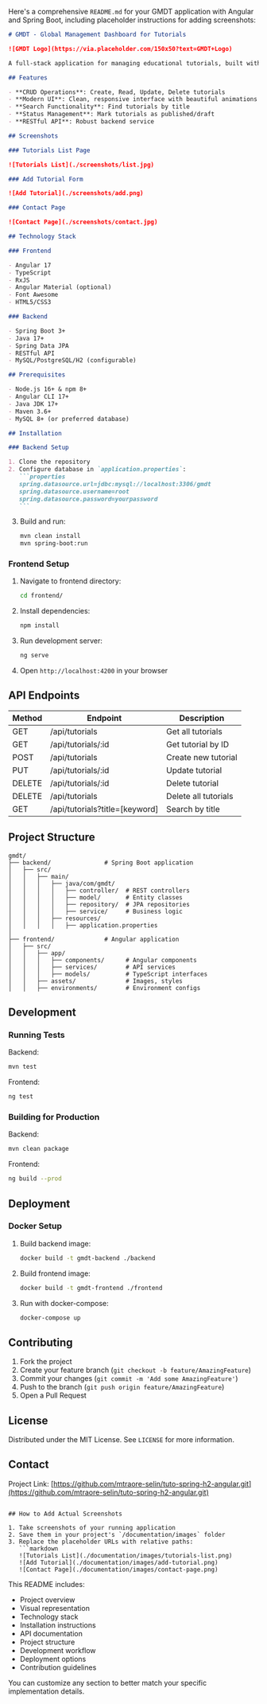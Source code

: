 Here's a comprehensive `README.md` for your GMDT application with Angular and Spring Boot, including placeholder instructions for adding screenshots:

````markdown
# GMDT - Global Management Dashboard for Tutorials

![GMDT Logo](https://via.placeholder.com/150x50?text=GMDT+Logo)

A full-stack application for managing educational tutorials, built with Angular 17 and Spring Boot 3+.

## Features

- **CRUD Operations**: Create, Read, Update, Delete tutorials
- **Modern UI**: Clean, responsive interface with beautiful animations
- **Search Functionality**: Find tutorials by title
- **Status Management**: Mark tutorials as published/draft
- **RESTful API**: Robust backend service

## Screenshots

### Tutorials List Page

![Tutorials List](./screenshots/list.jpg)

### Add Tutorial Form

![Add Tutorial](./screenshots/add.png)

### Contact Page

![Contact Page](./screenshots/contact.jpg)

## Technology Stack

### Frontend

- Angular 17
- TypeScript
- RxJS
- Angular Material (optional)
- Font Awesome
- HTML5/CSS3

### Backend

- Spring Boot 3+
- Java 17+
- Spring Data JPA
- RESTful API
- MySQL/PostgreSQL/H2 (configurable)

## Prerequisites

- Node.js 16+ & npm 8+
- Angular CLI 17+
- Java JDK 17+
- Maven 3.6+
- MySQL 8+ (or preferred database)

## Installation

### Backend Setup

1. Clone the repository
2. Configure database in `application.properties`:
   ```properties
   spring.datasource.url=jdbc:mysql://localhost:3306/gmdt
   spring.datasource.username=root
   spring.datasource.password=yourpassword
   ```
````

3. Build and run:
   ```bash
   mvn clean install
   mvn spring-boot:run
   ```

### Frontend Setup

1. Navigate to frontend directory:
   ```bash
   cd frontend/
   ```
2. Install dependencies:
   ```bash
   npm install
   ```
3. Run development server:
   ```bash
   ng serve
   ```
4. Open `http://localhost:4200` in your browser

## API Endpoints

| Method | Endpoint                       | Description          |
| ------ | ------------------------------ | -------------------- |
| GET    | /api/tutorials                 | Get all tutorials    |
| GET    | /api/tutorials/:id             | Get tutorial by ID   |
| POST   | /api/tutorials                 | Create new tutorial  |
| PUT    | /api/tutorials/:id             | Update tutorial      |
| DELETE | /api/tutorials/:id             | Delete tutorial      |
| DELETE | /api/tutorials                 | Delete all tutorials |
| GET    | /api/tutorials?title=[keyword] | Search by title      |

## Project Structure

```
gmdt/
├── backend/               # Spring Boot application
│   ├── src/
│   │   ├── main/
│   │   │   ├── java/com/gmdt/
│   │   │   │   ├── controller/  # REST controllers
│   │   │   │   ├── model/       # Entity classes
│   │   │   │   ├── repository/  # JPA repositories
│   │   │   │   ├── service/     # Business logic
│   │   │   ├── resources/
│   │   │   │   ├── application.properties
│
├── frontend/              # Angular application
│   ├── src/
│   │   ├── app/
│   │   │   ├── components/      # Angular components
│   │   │   ├── services/        # API services
│   │   │   ├── models/          # TypeScript interfaces
│   │   ├── assets/              # Images, styles
│   │   ├── environments/        # Environment configs
```

## Development

### Running Tests

Backend:

```bash
mvn test
```

Frontend:

```bash
ng test
```

### Building for Production

Backend:

```bash
mvn clean package
```

Frontend:

```bash
ng build --prod
```

## Deployment

### Docker Setup

1. Build backend image:
   ```bash
   docker build -t gmdt-backend ./backend
   ```
2. Build frontend image:
   ```bash
   docker build -t gmdt-frontend ./frontend
   ```
3. Run with docker-compose:
   ```bash
   docker-compose up
   ```

## Contributing

1. Fork the project
2. Create your feature branch (`git checkout -b feature/AmazingFeature`)
3. Commit your changes (`git commit -m 'Add some AmazingFeature'`)
4. Push to the branch (`git push origin feature/AmazingFeature`)
5. Open a Pull Request

## License

Distributed under the MIT License. See `LICENSE` for more information.

## Contact

Project Link: [https://github.com/mtraore-selin/tuto-spring-h2-angular.git](https://github.com/mtraore-selin/tuto-spring-h2-angular.git)

````

## How to Add Actual Screenshots

1. Take screenshots of your running application
2. Save them in your project's `/documentation/images` folder
3. Replace the placeholder URLs with relative paths:
   ```markdown
   ![Tutorials List](./documentation/images/tutorials-list.png)
   ![Add Tutorial](./documentation/images/add-tutorial.png)
   ![Contact Page](./documentation/images/contact-page.png)
````

This README includes:

- Project overview
- Visual representation
- Technology stack
- Installation instructions
- API documentation
- Project structure
- Development workflow
- Deployment options
- Contribution guidelines

You can customize any section to better match your specific implementation details.
